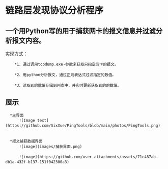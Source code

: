 #                链路层发现协议分析程序
## 一个用Python写的用于捕获网卡的报文信息并过滤分析报文内容。
  实现方式：
  
        *1、通过调用tcpdump.exe-参数来获取只指定网卡的报文。
        
        *2、用python分析报文，通过正则表达式过滤指定的数值。
        
        *3、读取到的数值存储到列表中，并实时更新获取到的的数值。
        
##  展示

      *主界面
          ![Image text](https://github.com/SixXue/PingTools/blob/main/photos/PingTools.png)
          
          
      *报文捕获数据界面
          ![image](images/捕获界面.png)

          ![image](https://github.com/user-attachments/assets/71c487ab-db1a-432f-b137-151f042300a3)

          
